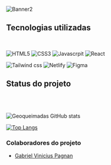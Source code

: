 ![Banner2](https://user-images.githubusercontent.com/112758143/188643022-dff17732-c064-4359-8c1d-bf9b8890a70c.png)


## Tecnologias utilizadas
<br/>
<div style="gap: 10px">

  ![HTML5](https://img.shields.io/badge/HTML5-E34F26?style=for-the-badge&logo=html5&logoColor=white)
  ![CSS3](https://img.shields.io/badge/CSS3-1572B6?style=for-the-badge&logo=css3&logoColor=white)
  ![Javascrpit](https://img.shields.io/badge/JavaScript-F7DF1E?style=for-the-badge&logo=javascript&logoColor=black)
  ![React](https://img.shields.io/badge/React-20232A?style=for-the-badge&logo=react&logoColor=61DAFB)
</div>

<div style="gap: 10px">

  ![Tailwind css](https://img.shields.io/badge/Tailwind_CSS-38B2AC?style=for-the-badge&logo=tailwind-css&logoColor=white)
  ![Netlify](https://img.shields.io/badge/Netlify-00C7B7?style=for-the-badge&logo=netlify&logoColor=white)
  ![Figma](https://img.shields.io/badge/Figma-F24E1E?style=for-the-badge&logo=figma&logoColor=white)
</div>


## Status do projeto
<br/><br/>

![Geoqueimadas GitHub stats](https://github-readme-stats.vercel.app/api?username=Geoqueimadas&show_icons=true&theme=radical)

[![Top Langs](https://github-readme-stats.vercel.app/api/top-langs/?username=Geoqueimadas&layout=compact)](https://github.com/anuraghazra/github-readme-stats)


### Colaboradores do projeto

- [Gabriel Vinicius Pagnan](github.com/Gabriel-pagnan)

<!--
**Geoqueimadas/Geoqueimadas** is a ✨ _special_ ✨ repository because its `README.md` (this file) appears on your GitHub profile.

Here are some ideas to get you started:


